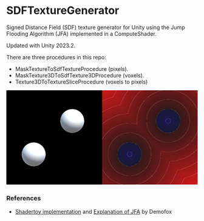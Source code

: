 # SDFTextureGenerator

Signed Distance Field (SDF) texture generator for Unity using the Jump Flooding Algorithm (JFA) implemented in a ComputeShader.

Updated with Unity 2023.2.

There are three procedures in this repo:
 - MaskTextureToSdfTextureProcedure (pixels).
 - MaskTexture3DToSdfTexture3DProcedure (voxels).
 - Texture3DToTextureSliceProcedure (voxels to pixels)

![Splash](https://raw.githubusercontent.com/cecarlsen/SDFTextureGenerator/master/ReadmeImages/Splash.jpg)

### References
- [Shadertoy implementation](https://www.shadertoy.com/view/Mdy3DK) and [Explanation of JFA](https://blog.demofox.org/2016/02/29/fast-voronoi-diagrams-and-distance-dield-textures-on-the-gpu-with-the-jump-flooding-algorithm/) by Demofox
